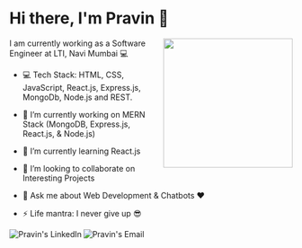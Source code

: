 # Hi there, I'm Pravin 👋
<img align='right' src="https://media.giphy.com/media/3o7qE1YN7aBOFPRw8E/giphy.gif" width="230">

I am currently working as a Software Engineer at LTI, Navi Mumbai :computer:<br>

- :computer: Tech Stack: HTML, CSS, JavaScript, React.js, Express.js, MongoDb, Node.js and REST.

- 🔭 I’m currently working on MERN Stack (MongoDB, Express.js, React.js, & Node.js)
- 🌱 I’m currently learning React.js
- 👯 I’m looking to collaborate on Interesting Projects
- 💬 Ask me about Web Development & Chatbots :heart:
- ⚡ Life mantra: I never give up :sunglasses:

<a href="https://www.linkedin.com/in/pravin--sharma/">
  <img align="left" alt="Pravin's LinkedIn" src="https://img.icons8.com/fluent/48/000000/linkedin.png"/>
</a>

<a href="mailto:pravinsharma9610@gmail.com">
  <img align="left" alt="Pravin's Email" src="https://img.icons8.com/fluent/48/000000/gmail--v1.png"/>
</a>
